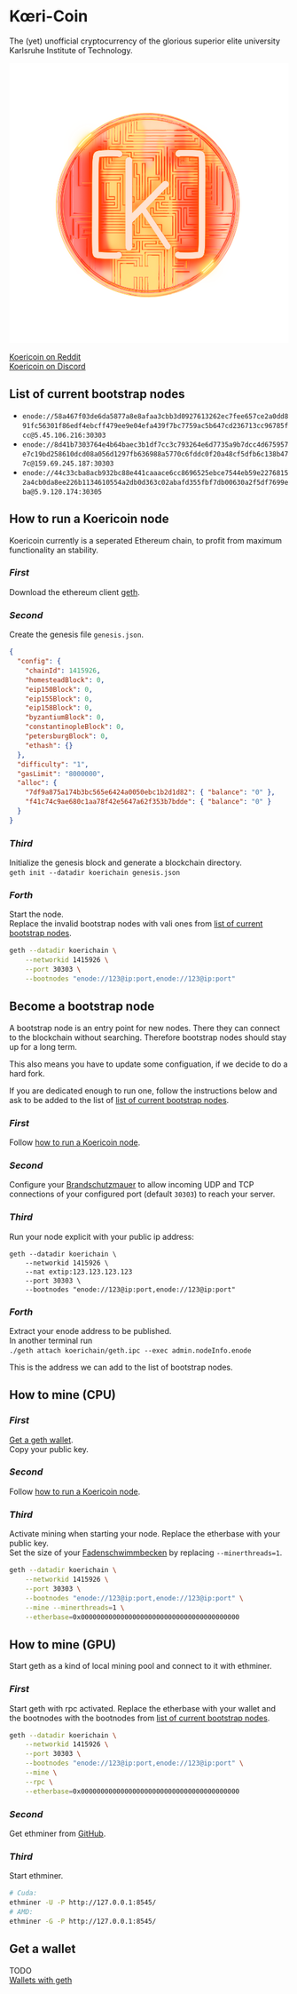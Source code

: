 # Kœri-Coin

The (yet) unofficial cryptocurrency of the glorious
superior elite university Karlsruhe Institute of Technology.

![Koericoin logo](https://github.com/koericoin/koericoin/raw/master/koeri_alpha_1000px.png)

[Koericoin on Reddit](https://www.reddit.com/r/koericoin/)  
[Koericoin on Discord](https://discord.gg/aZuH5WeDcg)


## List of current bootstrap nodes

- `enode://58a467f03de6da5877a8e8afaa3cbb3d0927613262ec7fee657ce2a0dd891fc56301f86edf4ebcff479ee9e04efa439f7bc7759ac5b647cd236713cc96785fcc@5.45.106.216:30303`
- `enode://8d41b7303764e4b64baec3b1df7cc3c793264e6d7735a9b7dcc4d675957e7c19bd258610dcd08a056d1297fb636988a5770c6fddc0f20a48cf5dfb6c138b477c@159.69.245.187:30303`
- `enode://44c33cba8acb932bc88e441caaace6cc8696525ebce7544eb59e22768152a4cb0da8ee226b1134610554a2db0d363c02abafd355fbf7db00630a2f5df7699eba@5.9.120.174:30305`

## How to run a Koericoin node
Koericoin currently is a seperated Ethereum chain, to profit
from maximum functionality an stability.


###  ___First___
Download the ethereum client [geth](https://geth.ethereum.org/downloads/).

###  ___Second___
Create the genesis file `genesis.json`.
```json
{
  "config": {
    "chainId": 1415926,
    "homesteadBlock": 0,
    "eip150Block": 0,
    "eip155Block": 0,
    "eip158Block": 0,
    "byzantiumBlock": 0,
    "constantinopleBlock": 0,
    "petersburgBlock": 0,
    "ethash": {}
  },
  "difficulty": "1",
  "gasLimit": "8000000",
  "alloc": {
    "7df9a875a174b3bc565e6424a0050ebc1b2d1d82": { "balance": "0" },
    "f41c74c9ae680c1aa78f42e5647a62f353b7bdde": { "balance": "0" }
  }
}
```

### ___Third___
Initialize the genesis block and generate a blockchain directory.  
`geth init --datadir koerichain genesis.json`

### ___Forth___
Start the node.  
Replace the invalid bootstrap nodes with vali ones from [list of current bootstrap nodes](#list-of-current-bootstrap-nodes).
```bash
geth --datadir koerichain \
    --networkid 1415926 \
    --port 30303 \
    --bootnodes "enode://123@ip:port,enode://123@ip:port"
```

## Become a bootstrap node
A bootstrap node is an entry point for new nodes. There they can connect
to the blockchain without searching.
Therefore bootstrap nodes should stay up for a long term.

This also means you have to update some configuation, if we decide to do a
hard fork.

If you are dedicated enough to run one, follow the instructions below and ask
to be added to the list of 
[list of current bootstrap nodes](#list-of-current-bootstrap-nodes).

### ___First___
Follow
[how to run a Koericoin node](#how-to-run-a-Koericoin-node).

### ___Second___
Configure your
[Brandschutzmauer](https://en.wikipedia.org/wiki/Firewall_(computing))
to allow incoming UDP and TCP connections
of your configured port (default `30303`)
to reach your server.

### ___Third___
Run your node explicit with your public ip address:
```
geth --datadir koerichain \
    --networkid 1415926 \
    --nat extip:123.123.123.123
    --port 30303 \
    --bootnodes "enode://123@ip:port,enode://123@ip:port"
```

### ___Forth___
Extract your enode address to be published.  
In another terminal run  
`./geth attach koerichain/geth.ipc --exec admin.nodeInfo.enode`

This is the address we can add to the list of bootstrap nodes.

## How to mine (CPU)
### ___First___
[Get a geth wallet](#get-a-wallet).  
Copy your public key.

### ___Second___
Follow
[how to run a Koericoin node](#how-to-run-a-Koericoin-node).

###  ___Third___
Activate mining when starting your node.
Replace the etherbase with your public key.  
Set the size of your [Fadenschwimmbecken](https://en.wikipedia.org/wiki/Thread_pool) by replacing
`--minerthreads=1`.
```bash
geth --datadir koerichain \
    --networkid 1415926 \
    --port 30303 \
    --bootnodes "enode://123@ip:port,enode://123@ip:port" \
    --mine --minerthreads=1 \
    --etherbase=0x0000000000000000000000000000000000000000
```

## How to mine (GPU)
Start geth as a kind of local mining pool and connect
to it with ethminer.


### ___First___
Start geth with rpc activated. Replace the etherbase with your wallet and
the bootnodes with the bootnodes from
[list of current bootstrap nodes](#list-of-current-bootstrap-nodes).
```bash
geth --datadir koerichain \
    --networkid 1415926 \
    --port 30303 \
    --bootnodes "enode://123@ip:port,enode://123@ip:port" \
    --mine \
    --rpc \
    --etherbase=0x0000000000000000000000000000000000000000
```

### ___Second___
Get ethminer from [GitHub](https://github.com/ethereum-mining/ethminer).

### ___Third___
Start ethminer.
```bash
# Cuda:
ethminer -U -P http://127.0.0.1:8545/
# AMD:
ethminer -G -P http://127.0.0.1:8545/
```


## Get a wallet
TODO  
[Wallets with geth](https://geth.ethereum.org/docs/interface/managing-your-accounts)
